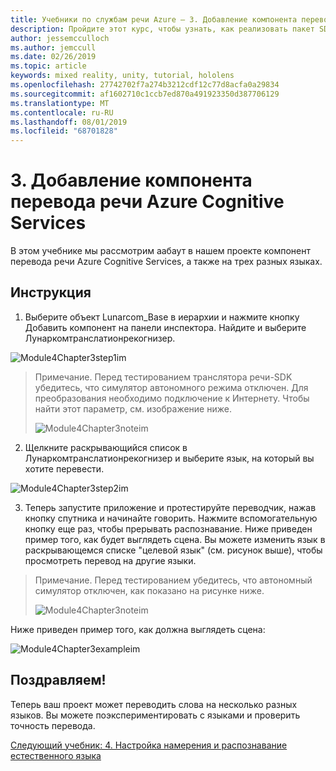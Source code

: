 ```yaml
---
title: Учебники по службам речи Azure — 3. Добавление компонента перевода речи Azure Cognitive Services
description: Пройдите этот курс, чтобы узнать, как реализовать пакет SDK для службы распознавания речи Azure в приложении смешанной реальности.
author: jessemcculloch
ms.author: jemccull
ms.date: 02/26/2019
ms.topic: article
keywords: mixed reality, unity, tutorial, hololens
ms.openlocfilehash: 27742702f7a274b3212cdf12c77d8acfa0a29834
ms.sourcegitcommit: af1602710c1ccb7ed870a491923350d387706129
ms.translationtype: MT
ms.contentlocale: ru-RU
ms.lasthandoff: 08/01/2019
ms.locfileid: "68701828"
---
```

# <a name="3-adding-the-azure-cognitive-services-speech-translation-component"></a>3. Добавление компонента перевода речи Azure Cognitive Services

В этом учебнике мы рассмотрим аабаут в нашем проекте компонент перевода речи Azure Cognitive Services, а также на трех разных языках. 

## <a name="instructions"></a>Инструкция

1. Выберите объект Lunarcom_Base в иерархии и нажмите кнопку Добавить компонент на панели инспектора. Найдите и выберите Лунаркомтранслатионрекогнизер.

![Module4Chapter3step1im](images/module4chapter3step1im.PNG)

> Примечание. Перед тестированием транслятора речи-SDK убедитесь, что симулятор автономного режима отключен. Для преобразования необходимо подключение к Интернету. Чтобы найти этот параметр, см. изображение ниже. 
>
> ![Module4Chapter3noteim](images/module4chapter3noteim.PNG)

2. Щелкните раскрывающийся список в Лунаркомтранслатионрекогнизер и выберите язык, на который вы хотите перевести.

![Module4Chapter3step2im](images/module4chapter3step2im.PNG)

3. Теперь запустите приложение и протестируйте переводчик, нажав кнопку спутника и начинайте говорить. Нажмите вспомогательную кнопку еще раз, чтобы прерывать распознавание. Ниже приведен пример того, как будет выглядеть сцена. Вы можете изменить язык в раскрывающемся списке "целевой язык" (см. рисунок выше), чтобы просмотреть перевод на другие языки.

> Примечание. Перед тестированием убедитесь, что автономный симулятор отключен, как показано на рисунке ниже.
>
> ![Module4Chapter3noteim](images/module4chapter3noteim.PNG)

Ниже приведен пример того, как должна выглядеть сцена:

![Module4Chapter3exampleim](images/module4chapter3exampleim.PNG)

## <a name="congratulations"></a>Поздравляем!

Теперь ваш проект может переводить слова на несколько разных языков. Вы можете поэкспериментировать с языками и проверить точность перевода. 

[Следующий учебник: 4.  Настройка намерения и распознавание естественного языка](mrlearning-speechSDK-ch4.md)

